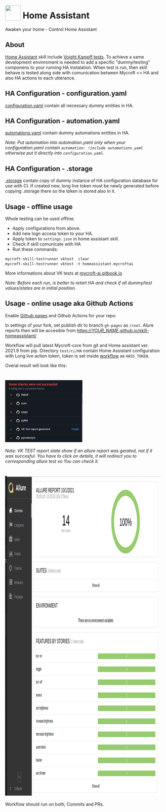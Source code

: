 # <img src='../docs/home-assistant.png' card_color='#000000' width='50' height='50' style='vertical-align:bottom'/> Home Assistant
Awaken your home - Control Home Assistant

## About
[Home Assistant](https://www.home-assistant.io/) skill include [Voight Kampff tests](https://mycroft-ai.gitbook.io/docs/skill-development/voight-kampff).
To achieve a same development envinroment is needed to add a specific "dummy/testing" componens to your running HA instalation.
When test is run, then skill behave is tested along side with comunication between Mycroft <> HA and also HA actions to each utterance.

## HA Configuration - configuration.yaml
[configuration.yaml](ci/HA/configuration.yaml) contain all necessary dummy entities in HA.

## HA Configuration - automation.yaml
[automations.yaml](ci/HA/automations.yaml) contain dummy automations entities in HA.

*Note: Put automation into automation.yaml only when your configuration.yaml contain `automation: !include automations.yaml` otherwise put it directly into `configuration.yaml`.*

## HA Configuration - .storage
[.storage](ci/HA/.storage) contain copy of dummy instance of HA configuration database for use with CI.
If created new, long live token must be newly generated before copying .storage there so the token is stored also in it.

## Usage - offline usage
Whole testing can be used offline.
- Apply configurations from above.
- Add new logn access token to your HA.
- Apply token to `settings.json` in home assistant skill.
- Check if skill comunicate with HA
- Run these commands:
```
mycroft-skill-testrunner vktest  clear
mycroft-skill-testrunner vktest -t homeassistant.mycroftai
```
More informations about VK tests at [mycroft-ai.gitbook.io](https://mycroft-ai.gitbook.io/docs/skill-development/voight-kampff/test-runner)

*Note: Before each run, is better to retart HA and check if all dummy/test values/states are in initial position.*

## Usage - online usage aka Github Actions
Enable [Github pages](https://guides.github.com/features/pages/) and Github Actions for your repo.

In settings of your fork, set publish dir to branch `gh-pages` as `/root`. Alure reports then will be accesible from [https://*YOUR_NAME*.github.io/skill-homeassistant/](https://mycroftai.github.io/skill-homeassistant/)

Workflow will pull latest Mycroft-core from git and Home assistant ver. 2021.9 from pip.
Directory `test/ci/HA` contain Home Assistant configuration with Long live action token, token is set inside [workflow](.github/workflows/build.yaml) as `HASS_TOKEN`.

Overal result will look like this:
# <img src='../docs/github_actions.png' card_color='#000000' width='250' height='200' style='vertical-align:bottom'/>

*Note: VK TEST report state show if an allure report was gerated, not if it was succesful. You have to click on details, it will redirect you to corresponding allure test so You can check it.*

# <img src='../docs/allure_results.png' card_color='#000000' width='1119' height='1032' style='vertical-align:bottom'/>

Workflow should run on both, Commits and PRs.
